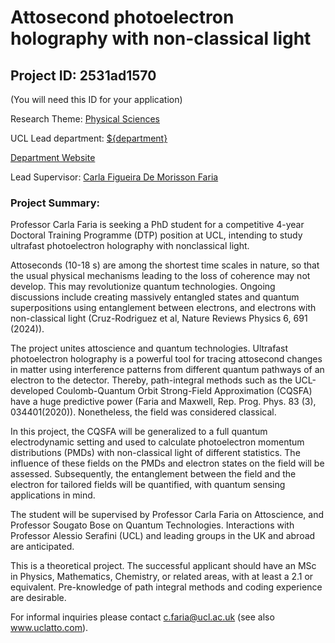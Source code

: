 # Attosecond photoelectron holography with non-classical light

## Project ID: **2531ad1570**
(You will need this ID for your application)

Research Theme: [Physical Sciences](../themes/physical-sciences.md)

UCL Lead department: [${department}](../departments/physics-and-astronomy.md)

[Department Website](https://www.ucl.ac.uk/physics-astronomy)

Lead Supervisor: [Carla Figueira De Morisson Faria](https://profiles.ucl.ac.uk/3465)

### Project Summary:

Professor Carla Faria is seeking a PhD student for a competitive 4-year Doctoral Training Programme (DTP) position at UCL, intending to study ultrafast photoelectron holography with nonclassical light.  

Attoseconds (10-18 s) are among the shortest time scales in nature, so that the usual physical mechanisms leading to the loss of coherence may not develop. This may revolutionize quantum technologies. Ongoing discussions include creating massively entangled states and quantum superpositions using entanglement between electrons, and electrons with non-classical light (Cruz-Rodriguez et al, Nature Reviews Physics 6, 691 (2024)).  

The project unites attoscience and quantum technologies. Ultrafast photoelectron holography is a powerful tool for tracing attosecond changes in matter using interference patterns from different quantum pathways of an electron to the detector. Thereby, path-integral methods such as the UCL-developed Coulomb-Quantum Orbit Strong-Field Approximation (CQSFA) have a huge predictive power (Faria and Maxwell, Rep. Prog. Phys. 83 (3), 034401(2020)).  Nonetheless, the field was considered classical. 

In this project, the CQSFA will be generalized to a full quantum electrodynamic setting and used to calculate photoelectron momentum distributions (PMDs) with non-classical light of different statistics.  The influence of these fields on the PMDs and electron states on the field will be assessed. Subsequently, the entanglement between the field and the electron for tailored fields will be quantified, with quantum sensing applications in mind. 

The student will be supervised by Professor Carla Faria on Attoscience, and Professor Sougato Bose on Quantum Technologies. Interactions with Professor Alessio Serafini (UCL) and leading groups in the UK and abroad are anticipated. 

This is a theoretical project.  The successful applicant should have an MSc in Physics, Mathematics, Chemistry, or related areas, with at least a 2.1 or equivalent. Pre-knowledge of path integral methods and coding experience are desirable. 

For informal inquiries please contact c.faria@ucl.ac.uk (see also www.uclatto.com).
